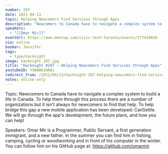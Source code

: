 ```yaml
---
number: 287
date: 2021-04-13
topic: Helping Newcomers Find Services through Apps
description: "Newcomers to Canada have to navigate a complex system to build a life in Canada. To help them through this process there are a number of organizations but it isn't always for newcomers to find that help. To help bridge this gap a new mobile application has been developed: CanSettle. We will go through the app's development, the future plans, and how you can help!"
speakers:
  - "[[Omar Mir]]"
eventUrl: https://www.meetup.com/civic-tech-toronto/events/277420810
via: online
booker: Jennifer
tags:
  - type/hacknight
image: hacknight_287.jpg
title: "Hacknight #287 – Helping Newcomers Find Services through Apps"
youtubeID: Y5WdWkZmRQs
redirect_from: /2021/04/13/hacknight-287-helping-newcomers-find-services-through-apps-with-omar-mir/
notes: online-only
---
```


Topic:
Newcomers to Canada have to navigate a complex system to build a life in Canada. To help them through this process there are a number of organizations but it isn't always for newcomers to find that help. To help bridge this gap a new mobile application has been developed: CanSettle. We will go through the app's development, the future plans, and how you can help!

Speakers:
Omar Mir is a Programmer, Public Servant, a first generation immigrant, and a new father. In the summer you can find him in fishing, camping, cycling or woodworking and in front of his computer in the winter. You can follow him on his GitHub page at: https://github.com/omarmir
